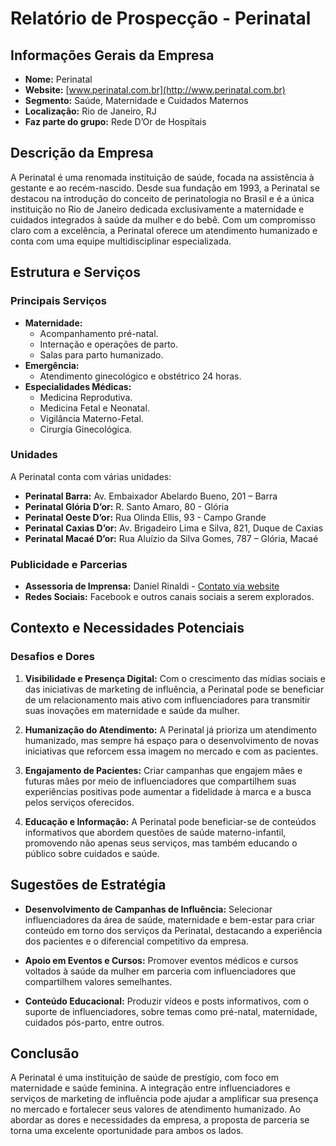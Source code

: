 # Relatório de Prospecção - Perinatal

## Informações Gerais da Empresa
- **Nome:** Perinatal
- **Website:** [www.perinatal.com.br](http://www.perinatal.com.br)
- **Segmento:** Saúde, Maternidade e Cuidados Maternos
- **Localização:** Rio de Janeiro, RJ
- **Faz parte do grupo:** Rede D’Or de Hospitais

## Descrição da Empresa
A Perinatal é uma renomada instituição de saúde, focada na assistência à gestante e ao recém-nascido. Desde sua fundação em 1993, a Perinatal se destacou na introdução do conceito de perinatologia no Brasil e é a única instituição no Rio de Janeiro dedicada exclusivamente a maternidade e cuidados integrados à saúde da mulher e do bebê. Com um compromisso claro com a excelência, a Perinatal oferece um atendimento humanizado e conta com uma equipe multidisciplinar especializada.

## Estrutura e Serviços
### Principais Serviços
- **Maternidade:**
  - Acompanhamento pré-natal.
  - Internação e operações de parto.
  - Salas para parto humanizado.
- **Emergência:**
  - Atendimento ginecológico e obstétrico 24 horas.
- **Especialidades Médicas:**
  - Medicina Reprodutiva.
  - Medicina Fetal e Neonatal.
  - Vigilância Materno-Fetal.
  - Cirurgia Ginecológica.

### Unidades
A Perinatal conta com várias unidades:
- **Perinatal Barra:** Av. Embaixador Abelardo Bueno, 201 – Barra
- **Perinatal Glória D’or:** R. Santo Amaro, 80 - Glória
- **Perinatal Oeste D’or:** Rua Olinda Ellis, 93 - Campo Grande
- **Perinatal Caxias D’or:** Av. Brigadeiro Lima e Silva, 821, Duque de Caxias
- **Perinatal Macaé D’or:** Rua Aluízio da Silva Gomes, 787 – Glória, Macaé

### Publicidade e Parcerias
- **Assessoria de Imprensa:** Daniel Rinaldi - [Contato via website](https://www.perinatal.com.br/contato/)
- **Redes Sociais:** Facebook e outros canais sociais a serem explorados.

## Contexto e Necessidades Potenciais
### Desafios e Dores
1. **Visibilidade e Presença Digital:** Com o crescimento das mídias sociais e das iniciativas de marketing de influência, a Perinatal pode se beneficiar de um relacionamento mais ativo com influenciadores para transmitir suas inovações em maternidade e saúde da mulher.
   
2. **Humanização do Atendimento:** A Perinatal já prioriza um atendimento humanizado, mas sempre há espaço para o desenvolvimento de novas iniciativas que reforcem essa imagem no mercado e com as pacientes.

3. **Engajamento de Pacientes:** Criar campanhas que engajem mães e futuras mães por meio de influenciadores que compartilhem suas experiências positivas pode aumentar a fidelidade à marca e a busca pelos serviços oferecidos.

4. **Educação e Informação:** A Perinatal pode beneficiar-se de conteúdos informativos que abordem questões de saúde materno-infantil, promovendo não apenas seus serviços, mas também educando o público sobre cuidados e saúde.

## Sugestões de Estratégia
- **Desenvolvimento de Campanhas de Influência:** Selecionar influenciadores da área de saúde, maternidade e bem-estar para criar conteúdo em torno dos serviços da Perinatal, destacando a experiência dos pacientes e o diferencial competitivo da empresa.

- **Apoio em Eventos e Cursos:** Promover eventos médicos e cursos voltados à saúde da mulher em parceria com influenciadores que compartilhem valores semelhantes.

- **Conteúdo Educacional:** Produzir vídeos e posts informativos, com o suporte de influenciadores, sobre temas como pré-natal, maternidade, cuidados pós-parto, entre outros.

## Conclusão
A Perinatal é uma instituição de saúde de prestígio, com foco em maternidade e saúde feminina. A integração entre influenciadores e serviços de marketing de influência pode ajudar a amplificar sua presença no mercado e fortalecer seus valores de atendimento humanizado. Ao abordar as dores e necessidades da empresa, a proposta de parceria se torna uma excelente oportunidade para ambos os lados.